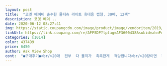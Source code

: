 ```yaml
---
layout: post 
title:  "코멧 베이비 순수한 물티슈 라이트 휴대용 캡형, 30매, 12팩" 
description: 코멧 베이 ..
date: 2020-06-12 08:27:41 
img: https://static.coupangcdn.com/image/product/image/vendoritem/2019/03/08/4403776113/32767a8b-031f-43e1-a047-96b261a0cb48.jpg 
linkUrl: https://link.coupang.com/re/AFFSDP?lptag=AF3600438&subid=ahnPublicAsk&pageKey=188227102&itemId=537550772&vendorItemId=4403776113&traceid=V0-113-1eb716b4a7f14a6d 
categories: [1014] 
color: 4374D9 
price: 6450 
author: Ask View Shop 
cont:  "●구매후기●<br/>20매  전부  다 물끼가  촉촉한게  적당합니다<br/>20장이면  장수도  적당하고여<br/><br/>가볍고 작아서 휴대하기가 간편합니다<br/>가성비가 좋아서.<br/>.<br/><br/>간식  싸들고  다니기때문에  물티슈는  필수에여<br/>같은날  구매한  100매짜리  타제품  물티슈  크기를<br/>개당600원정도로 가격도 넘넘 착하고<br/>그닥  좋은것도  필요읎고<br/>기존에  제가  사용하던것보다  크기가  크고<br/>끝날때마다  닦는데  셤삼아  6시간 이상<br/>늘 물티슈를 가지고 다니는 편이라 휴대용도 구매했는데<br/>닦아봐도  밀리지 않고  제법  잘닦이고여<br/>뚜껑  열어둔채로  손이며  마우스를  한판<br/>뚜껑만  콕 닫아놓으면  되니깐  넘넘  편하네여<br/>말그대로  휴대용으로  지니고  다닐꺼라서<br/>물끼도 적당하고  두께도  이만하면  뙇좋습니다<br/>물티슈를 뽑았는데 저건 곰팡인지 뭔지 모를것이... <br/>.<br/><br/>비교해봤는데여,  코멧 베이비 순수한 물티슈가<br/>사용기한도  내년 2021년  2월로  엄청<br/>수개월동안  휴대용  리필  가지고  다니다가<br/>수분감도 촉촉하니 좋고 캡형이라 수분도 오래 지속 시켜주고 좋네요^^<br/>여유있습니다!  가격  이대로  쭉갔으면  좋겠네욤: )<br/>열어 뒀는데도  전혀  마르거나  하지 않더라구여<br/>외출 할때 가방에 하나씩 넣어 다닐려고 구매 했답니디<br/>요거  한팩  들고다니면  한참  쓰더라구여<br/>유독  먼지가  많은  컴터주변기기들  스윽스윽<br/>이 회사의 물티슈 큰거를 집에 몇번씩 구매해서 썼어요<br/>제가  밤샘 겜할때는  물티슈 한통을  아예<br/>제꺼  꺼내서  쓰는게  가장 좋구여<br/>조금 더 큽니다<br/>캡형으로  갈아탔는데  뽑아쓰고나서<br/>코멧물티슈는  처음  구매해보는데여<br/>한장 사이즈도 제법 크고 두께감도 도톰 하고 좋아요<br/>혹,  식당 가서도  구비되어  있는거  쓰기보단<br/>20매  전부  다 물끼가  촉촉한게  적당합니다<br/>20장이면  장수도  적당하고여<br/><br/>가볍고 작아서 휴대하기가 간편합니다<br/>가성비가 좋아서.<br/>.<br/><br/>간식  싸들고  다니기때문에  물티슈는  필수에여<br/>같은날  구매한  100매짜리  타제품  물티슈  크기를<br/>개당600원정도로 가격도 넘넘 착하고<br/>그닥  좋은것도  필요읎고<br/>기존에  제가  사용하던것보다  크기가  크고<br/>끝날때마다  닦는데  셤삼아  6시간 이상<br/>늘 물티슈를 가지고 다니는 편이라 휴대용도 구매했는데<br/>닦아봐도  밀리지 않고  제법  잘닦이고여<br/>뚜껑  열어둔채로  손이며  마우스를  한판<br/>뚜껑만  콕 닫아놓으면  되니깐  넘넘  편하네여<br/>말그대로  휴대용으로  지니고  다닐꺼라서<br/>물끼도 적당하고  두께도  이만하면  뙇좋습니다<br/>물티슈를 뽑았는데 저건 곰팡인지 뭔지 모를것이... <br/>.<br/><br/>비교해봤는데여,  코멧 베이비 순수한 물티슈가<br/>사용기한도  내년 2021년  2월로  엄청<br/>수개월동안  휴대용  리필  가지고  다니다가<br/>수분감도 촉촉하니 좋고 캡형이라 수분도 오래 지속 시켜주고 좋네요^^<br/>여유있습니다!  가격  이대로  쭉갔으면  좋겠네욤: )<br/>열어 뒀는데도  전혀  마르거나  하지 않더라구여<br/>외출 할때 가방에 하나씩 넣어 다닐려고 구매 했답니디<br/>요거  한팩  들고다니면  한참  쓰더라구여<br/>유독  먼지가  많은  컴터주변기기들  스윽스윽<br/>이 회사의 물티슈 큰거를 집에 몇번씩 구매해서 썼어요<br/>제가  밤샘 겜할때는  물티슈 한통을  아예<br/>제꺼  꺼내서  쓰는게  가장 좋구여<br/>조금 더 큽니다<br/>캡형으로  갈아탔는데  뽑아쓰고나서<br/>코멧물티슈는  처음  구매해보는데여<br/>한장 사이즈도 제법 크고 두께감도 도톰 하고 좋아요<br/>혹,  식당 가서도  구비되어  있는거  쓰기보단<br/>" 
---
```

